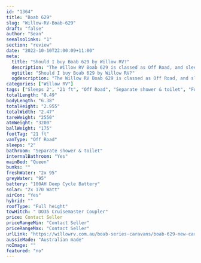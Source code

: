 ```yaml
---
id: "1364"
title: "Boab 629"
slug: "Willow-RV-Boab-629"
draft: "false"
author: "Sean"
seealsolinks: "1"
section: "review"
date: "2022-10-10T22:00:09+11:00"
meta:
  title: "Should I buy Boab 629 by Willow RV?"
  description: "The Willow RV Boab 629 is classed as Off Road, and sleeps 2 people. It is Australian made and comes in at 21 ft. It generally has Separate shower & toilet."
  ogtitle: "Should I buy Boab 629 by Willow RV?"
  ogdescription: "The Willow RV Boab 629 is classed as Off Road, and sleeps 2 people. It is Australian made and comes in at 21 ft. It generally has Separate shower & toilet."
categories: ["Willow RV"]
tags: ["Sleeps 2", "21 ft", "Off Road", "Separate shower & toilet", "Full height", "Price Unknown", "Australian made"]
totalLength: "8.49"
bodyLength: "6.38"
totalHeight: "2.955"
totalWidth: "2.47"
tareWeight: "2550"
atmWeight: "3200"
ballWeight: "175"
footTag: "21 ft"
vanType: "Off Road"
sleeps: "2"
bathroom: "Separate shower & toilet"
internalBathroom: "Yes"
mainBed: "Queen"
bunks: ""
freshWater: "2x 95"
greyWater: "95"
battery: "100AH Deep Cycle Battery"
solar: "2x 170 Watt"
airCon: "Yes"
hybrid: ""
roofType: "Full height"
towHitch: " DO35 Cruisemaster Coupler"
price: Contact Seller
priceRangeMin: "Contact Seller"
priceRangeMax: "Contact Seller"
urlLink: "https://willowrv.com.au/boab-series-caravans/boab-629-new-caravan-with-queen-bed/"
aussieMade: "Australian made"
noImage: ""
featured: "no"
---
```

